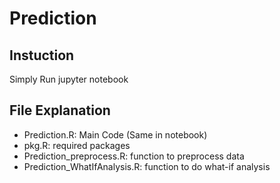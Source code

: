 # Prediction

## Instuction
Simply Run jupyter notebook

## File Explanation
* Prediction.R: Main Code (Same in notebook)
* pkg.R: required packages
* Prediction_preprocess.R: function to preprocess data
* Prediction_WhatIfAnalysis.R: function to do what-if analysis

